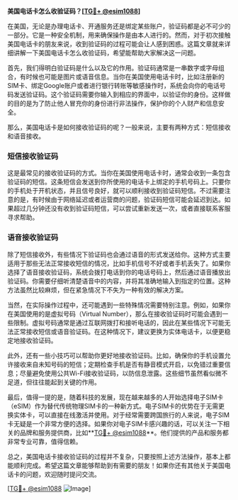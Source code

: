 **美国电话卡怎么收验证码？[[TG💪+ @esim1088](https://t.me/s/esim1088)]**

在美国，无论是办理电话卡、开通服务还是绑定某些账户，验证码都是必不可少的一部分。它是一种安全机制，用来确保操作是由本人进行的。然而，对于初次接触美国电话卡的朋友来说，收到验证码的过程可能会让人感到困惑。这篇文章就来详细讲解一下美国电话卡怎么收验证码，希望能帮助大家解决这一问题。

首先，我们得明白验证码是什么以及它的作用。验证码通常是一串数字或字母组合，有时候也可能是图片或语音信息。当你在美国使用电话卡时，比如注册新的SIM卡、绑定Google账户或者进行银行转账等敏感操作时，系统会向你的电话号码发送验证码。这个验证码需要你输入到相应的界面中，以验证你的身份。这样做的目的是为了防止他人冒充你的身份进行非法操作，保护你的个人财产和信息安全。

那么，美国电话卡是如何接收验证码的呢？一般来说，主要有两种方式：短信接收和语音接收。

### 短信接收验证码

这是最常见的接收验证码的方式。当你在美国使用电话卡时，通常会收到一条包含验证码的短信。这条短信会发送到你所使用的电话卡上绑定的手机号码上。只要你的手机处于开机状态，并且信号良好，就可以顺利接收到验证码短信。不过需要注意的是，有时候由于网络延迟或者运营商的问题，验证码短信可能会延迟到达。如果超过几分钟还没有收到验证码短信，可以尝试重新发送一次，或者直接联系客服寻求帮助。

### 语音接收验证码

除了短信接收外，有些情况下验证码也会通过语音的形式发送给你。这种方式主要适用于那些无法正常接收短信的情况，比如手机信号不好或者手机丢失了。如果你选择了语音接收验证码，系统会拨打电话到你的电话号码上，然后通过语音播放出验证码。你需要仔细听清楚语音中的内容，并将其准确地输入到指定的位置。这种方法虽然比较麻烦，但在紧急情况下不失为一种有效的解决方案。

当然，在实际操作过程中，还可能遇到一些特殊情况需要特别注意。例如，如果你在美国使用的是虚拟号码（Virtual Number），那么在接收验证码时可能会遇到一些限制。虚拟号码通常是通过互联网拨打和接听电话的，因此在某些情况下可能无法正常接收短信或语音验证码。在这种情况下，建议更换为实体电话卡，以便更稳定地接收验证码。

此外，还有一些小技巧可以帮助你更好地接收验证码。比如，确保你的手机设置允许接收来自未知号码的短信；定期检查手机是否有静音模式开启，以免错过重要信息；尽量避免使用公共Wi-Fi接收验证码，以防信息泄露。这些细节虽然看似微不足道，但往往能起到关键的作用。

最后，值得一提的是，随着科技的发展，现在越来越多的人开始选择电子SIM卡（eSIM）作为替代传统物理SIM卡的一种新方式。电子SIM卡的优势在于无需更换实体卡，可以直接在线激活并使用。对于经常需要跨国旅行的人来说，电子SIM卡无疑是一个非常方便的选择。如果你对电子SIM卡感兴趣的话，可以关注一下相关的品牌和服务提供商，比如**[TG💪+ @esim1088](https://t.me/s/esim1088)**。他们提供的产品和服务都非常专业可靠，值得信赖。

总之，美国电话卡接收验证码的过程并不复杂，只要按照上述方法操作，基本上都能顺利完成。希望这篇文章能够帮助到有需要的朋友！如果你还有其他关于美国电话卡的问题，欢迎随时提问交流。

[[TG💪+ @esim1088](https://t.me/s/esim1088) ![Image](https://i.postimg.cc/4NQfJmqS/Snipaste-2025-05-13-00-14-12.png)]